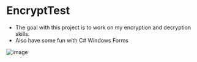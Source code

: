 # EncryptTest

- The goal with this project is to work on my encryption and decryption skills.
- Also have some fun with C# Windows Forms


![image](https://github.com/Chasinggoodgrades/EncryptTest/assets/31477538/20d479f1-a632-481f-8014-6bc1b73b7d79)
